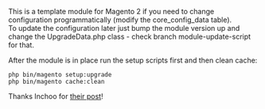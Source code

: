 <p>This is a template module for Magento 2 if you need to change configuration programmatically (modify the core_config_data table).<br>
To update the configuration later just bump the module version up and change the UpgradeData.php class - check branch module-update-script for that.
</p>
<p>After the module is in place run the setup scripts first and then clean cache:<br>
<pre><code>php bin/magento setup:upgrade
php bin/magento cache:clean</code></pre>

Thanks Inchoo for <a href="https://inchoo.net/magento-2/setup-scripts-magento-2/" target="_blank">their post</a>!

